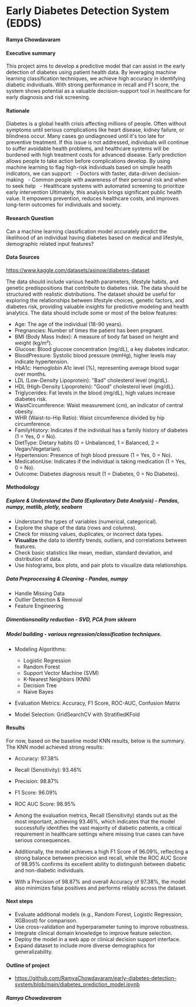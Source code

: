 # Early Diabetes Detection System (EDDS) 

**Ramya Chowdavaram**

#### Executive summary
This project aims to develop a predictive model that can assist in the early detection of diabetes using patient health data. 
By leveraging machine learning classification techniques, we achieve high accuracy in identifying diabetic individuals. With strong performance in recall and F1 score, the system shows potential as a valuable decision-support tool in healthcare for early diagnosis and risk screening.

#### Rationale
Diabetes is a global health crisis affecting millions of people. Often without symptoms until serious complications like heart disease, kidney failure, or blindness occur. Many cases go undiagnosed until it's too late for preventive treatment.
If this issue is not addressed, individuals will continue to suffer avoidable health problems, and healthcare systems will be burdened with high treatment costs for advanced disease.
Early prediction allows people to take action before complications develop. By using machine learning to flag high-risk individuals based on simple health indicators, we can support:
  - Doctors with faster, data-driven decision-making
  - Common people with awareness of their personal risk and when to seek help
  - Healthcare systems with automated screening to prioritize early intervention
Ultimately, this analysis brings significant public health value. It empowers prevention, reduces healthcare costs, and improves long-term outcomes for individuals and society.

#### Research Question
Can a machine learning classification model accurately predict the likelihood of an individual having diabetes based on medical and lifestyle, demographic related input features?
    
#### Data Sources
https://www.kaggle.com/datasets/asinow/diabetes-dataset

The data should include various health parameters, lifestyle habits, and genetic predispositions that contribute to diabetes risk. The data should be structured with realistic distributions. The dataset should be useful for exploring the relationships between lifestyle choices, genetic factors, and diabetes risk, providing valuable insights for predictive modeling and health analytics. The data should include some or most of the below features:

- Age: The age of the individual (18-90 years).
- Pregnancies: Number of times the patient has been pregnant.
- BMI (Body Mass Index): A measure of body fat based on height and weight (kg/m²).
- Glucose: Blood glucose concentration (mg/dL), a key diabetes indicator.
- BloodPressure: Systolic blood pressure (mmHg), higher levels may indicate hypertension.
- HbA1c: Hemoglobin A1c level (%), representing average blood sugar over months.
- LDL (Low-Density Lipoprotein): "Bad" cholesterol level (mg/dL).
- HDL (High-Density Lipoprotein): "Good" cholesterol level (mg/dL).
- Triglycerides: Fat levels in the blood (mg/dL), high values increase diabetes risk.
- WaistCircumference: Waist measurement (cm), an indicator of central obesity.
- WHR (Waist-to-Hip Ratio): Waist circumference divided by hip circumference.
- FamilyHistory: Indicates if the individual has a family history of diabetes (1 = Yes, 0 = No).
- DietType: Dietary habits (0 = Unbalanced, 1 = Balanced, 2 = Vegan/Vegetarian).
- Hypertension: Presence of high blood pressure (1 = Yes, 0 = No).
- MedicationUse: Indicates if the individual is taking medication (1 = Yes, 0 = No).
- Outcome: Diabetes diagnosis result (1 = Diabetes, 0 = No Diabetes).
                                                                                   
#### Methodology
##### Explore & Understand the Data (Exploratory Data Analysis) - Pandas, numpy, matlib, plotly, seaborn
  - Understand the types of variables (numerical, categorical).
  - Explore the shape of the data (rows and columns).
  - Check for missing values, duplicates, or incorrect data types.
  - **Visualize** the data to identify trends, outliers, and correlations between features.
  - Check basic statistics like mean, median, standard deviation, and distribution of data.
  - Use histograms, box plots, and pair plots to visualize data relationships.
##### Data Preprocessing & Cleaning - Pandas, numpy
  - Handle Missing Data
  - Outlier Detection & Removal
  - Feature Engineering
##### Dimentionsnality reduction - SVD, PCA from sklearn
##### Model building - various regression/classification techniques.
- Modeling Algorithms:
   - Logistic Regression
   - Random Forest
   - Support Vector Machine (SVM)
   - K-Nearest Neighbors (KNN)
   - Decision Tree
   - Naive Bayes

- Evaluation Metrics: Accuracy, F1 Score, ROC-AUC, Confusion Matrix
- Model Selection: GridSearchCV with StratifiedKFold

#### Results
For now, based on the baseline model KNN results, below is the summary. The KNN model achieved strong results:
- Accuracy: 97.38%
- Recall (Sensitivity): 93.46%
- Precision: 98.87%
- F1 Score: 96.09%
- ROC AUC Score: 98.95%

- Among the evaluation metrics, Recall (Sensitivity) stands out as the most important, achieving 93.46%, which indicates that the model successfully identifies the vast majority of diabetic patients, a critical requirement in healthcare settings where missing true cases can have serious consequences.
- Additionally, the model achieves a high F1 Score of 96.09%, reflecting a strong balance between precision and recall, while the ROC AUC Score of 98.95% confirms its excellent ability to distinguish between diabetic and non-diabetic individuals.
- With a Precision of 98.87% and overall Accuracy of 97.38%, the model also minimizes false positives and performs reliably across the dataset. 

#### Next steps
- Evaluate additional models (e.g., Random Forest, Logistic Regression, XGBoost) for comparison.
- Use cross-validation and hyperparameter tuning to improve robustness.
- Integrate clinical domain knowledge to improve feature selection.
- Deploy the model in a web app or clinical decision support interface.
- Expand dataset to include more diverse demographics for generalizability.

                                                   
#### Outline of project
- https://github.com/RamyaChowdavaram/early-diabetes-detection-system/blob/main/diabetes_prediction_model.ipynb

##### Ramya Chowdavaram
